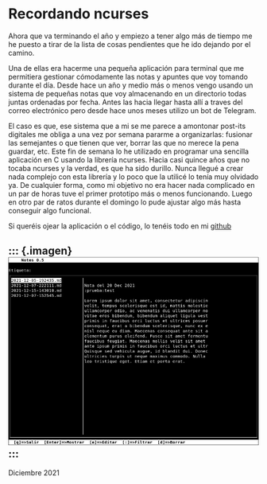 # Recordando ncurses


Ahora que va terminando el año y empiezo a tener algo más de tiempo me he puesto a tirar de la lista de cosas pendientes que he ido dejando por el camino.

Una de ellas era hacerme una pequeña aplicación para terminal que me permitiera gestionar cómodamente las notas y apuntes que voy tomando durante el día. Desde hace un año y medio más o menos vengo usando un sistema de pequeñas notas que voy almacenando en un directorio todas juntas ordenadas por fecha. Antes las hacia llegar hasta allí a traves del correo electrónico pero desde hace unos meses utilizo un bot de Telegram.

El caso es que, ese sistema que a mi se me parece a amontonar post-its digitales me obliga a una vez por semana pararme a organizarlas: fusionar las semejantes o que tienen que ver, borrar las que no merece la pena guardar, etc. Este fin de semana lo he utilizado en programar una sencilla aplicación en C usando la librería ncurses. Hacia casi quince años que no tocaba ncurses y la verdad, es que ha sido durillo. Nunca llegué a crear nada complejo con esta librería y lo poco que la utilicé lo tenía muy olvidado ya. De cualquier forma, como mi objetivo no era hacer nada complicado en un par de horas tuve el primer prototipo más o menos funcionando. Luego en otro par de ratos durante el domingo lo pude ajustar algo más hasta conseguir algo funcional.

Si queréis ojear la aplicación o el código, lo tenéis todo en mi [github](https://github.com/sdemingo/notes)

::: {.imagen}
![](../img/captura-notes.png)
:::
---

Diciembre 2021
